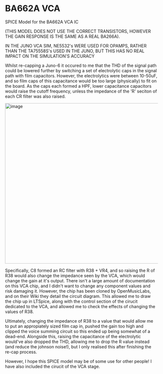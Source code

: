 # BA662A VCA 

SPICE Model for the BA662A VCA IC

(THIS MODEL DOES NOT USE THE CORRECT TRANSISTORS, HOWEVER THE GAIN RESPONSE IS THE SAME AS A REAL BA266A).

IN THE JUNO VCA SIM, NE5532's WERE USED FOR OPAMPS, RATHER THAN THE TA75558S's USED IN THE JUNO, BUT THIS HAS NO REAL IMPACT ON THE SIMULATION'S ACCURACY

Whilst re-capping a Juno-6 it occured to me that the THD of the signal path could be lowered further by switching a set of electrolytic caps in the signal path with film capacitors. However, the electrolytics were between 10-50uF, and so film caps of this capacitance would be too large (physically) to fit on the board. As the caps each formed a HPF, lower capacitance capacitors would raise the cutoff frequency, unless the impedance of the 'R' seciton of each CR filter was also raised. 

<img width="538" height="530" alt="image" src="https://github.com/user-attachments/assets/8951ca5a-d029-45ed-b577-10a125e54719" />

Specifically, C8 formed an RC filter with R38 + VR4, and so raising the R of R38 would also change the impedance seen by the VCA, which would change the gain at it's output. There isn't a large amount of documentation on this VCA chip, and I didn't want to change any component values and risk damaging it. However, the chip has been cloned by OpenMusicLabs, and on their Wiki they detail the circuit diagram. This allowed me to draw the chip up in LTSpice, along with the control section of the cirucit dedicated to the VCA, and allowed me to check the effects of changing the values of R38. 

Ultimately, changing the impedance of R38 to a value that would allow me to put an appropiately sized film cap in, pushed the gain too high and clipped the voice summing circuit so this ended up being somewhat of a dead-end. Alongside this, raising the capacitance of the electrolytic would've also dropped the THD, allowing me to drop the R value instead (and reduce the johnson noise!), but I only realised this after finishing the re-cap process. 

However, I hope this SPICE model may be of some use for other people! I have also included the cirucit of the VCA stage.
